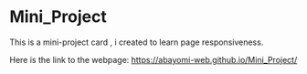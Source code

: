 # Mini_Project

This is a mini-project card , i created to learn page responsiveness.

Here is the link to the webpage:
https://abayomi-web.github.io/Mini_Project/
